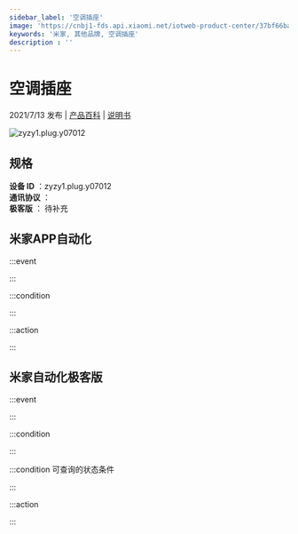 ```yaml
---
sidebar_label: '空调插座'
image: 'https://cnbj1-fds.api.xiaomi.net/iotweb-product-center/37bf66ba677053528208688eb2777ab0_1625126011989.png?GalaxyAccessKeyId=AKVGLQWBOVIRQ3XLEW&Expires=9223372036854775807&Signature=PevDF4SdcnZVsTvvWJauyTcHUI4='
keywords: '米家, 其他品牌, 空调插座'
description : ''
---
```

# 空调插座

2021/7/13 发布 | [产品百科](https://home.mi.com/webapp/content/baike/product/index.html?model=zyzy1.plug.y07012/) | [说明书](https://home.mi.com/views/introduction.html?model=zyzy1.plug.y07012&region=cn)

![zyzy1.plug.y07012](https://cnbj1-fds.api.xiaomi.net/iotweb-product-center/37bf66ba677053528208688eb2777ab0_1625126011989.png?GalaxyAccessKeyId=AKVGLQWBOVIRQ3XLEW&Expires=9223372036854775807&Signature=PevDF4SdcnZVsTvvWJauyTcHUI4=)

## 规格  
> 
**设备 ID** ：zyzy1.plug.y07012  
**通讯协议** ：  
**极客版**  ： 待补充 


## 米家APP自动化  

:::event  

:::

:::condition  

:::

:::action   

:::

## 米家自动化极客版  

:::event  

:::

:::condition  

:::

:::condition 可查询的状态条件  

:::

:::action  

:::

        

